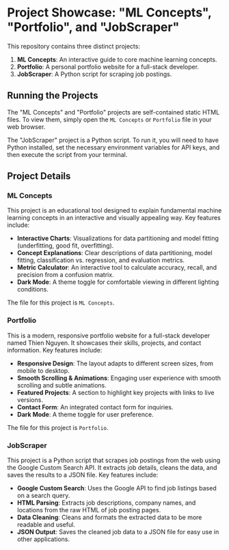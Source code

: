 # Project Showcase: "ML Concepts", "Portfolio", and "JobScraper"

This repository contains three distinct projects:

1.  **ML Concepts**: An interactive guide to core machine learning concepts.
2.  **Portfolio**: A personal portfolio website for a full-stack developer.
3.  **JobScraper**: A Python script for scraping job postings.

## Running the Projects

The "ML Concepts" and "Portfolio" projects are self-contained static HTML files. To view them, simply open the `ML Concepts` or `Portfolio` file in your web browser.

The "JobScraper" project is a Python script. To run it, you will need to have Python installed, set the necessary environment variables for API keys, and then execute the script from your terminal.

## Project Details

### ML Concepts

This project is an educational tool designed to explain fundamental machine learning concepts in an interactive and visually appealing way. Key features include:

*   **Interactive Charts**: Visualizations for data partitioning and model fitting (underfitting, good fit, overfitting).
*   **Concept Explanations**: Clear descriptions of data partitioning, model fitting, classification vs. regression, and evaluation metrics.
*   **Metric Calculator**: An interactive tool to calculate accuracy, recall, and precision from a confusion matrix.
*   **Dark Mode**: A theme toggle for comfortable viewing in different lighting conditions.

The file for this project is `ML Concepts`.

### Portfolio

This is a modern, responsive portfolio website for a full-stack developer named Thien Nguyen. It showcases their skills, projects, and contact information. Key features include:

*   **Responsive Design**: The layout adapts to different screen sizes, from mobile to desktop.
*   **Smooth Scrolling & Animations**: Engaging user experience with smooth scrolling and subtle animations.
*   **Featured Projects**: A section to highlight key projects with links to live versions.
*   **Contact Form**: An integrated contact form for inquiries.
*   **Dark Mode**: A theme toggle for user preference.

The file for this project is `Portfolio`.

### JobScraper

This project is a Python script that scrapes job postings from the web using the Google Custom Search API. It extracts job details, cleans the data, and saves the results to a JSON file. Key features include:

*   **Google Custom Search**: Uses the Google API to find job listings based on a search query.
*   **HTML Parsing**: Extracts job descriptions, company names, and locations from the raw HTML of job posting pages.
*   **Data Cleaning**: Cleans and formats the extracted data to be more readable and useful.
*   **JSON Output**: Saves the cleaned job data to a JSON file for easy use in other applications.

